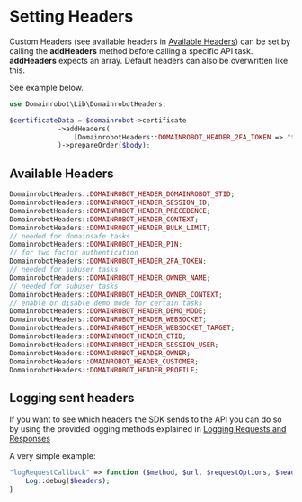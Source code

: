 # Setting Headers

Custom Headers (see available headers in [Available Headers](#available-headers)) can be set by calling the **addHeaders** method before calling a specific API task.
**addHeaders** expects an array. Default headers can also be overwritten like this.

See example below.

```php
use Domainrobot\Lib\DomainrobotHeaders;

$certificateData = $domainrobot->certificate
            ->addHeaders(
                [DomainrobotHeaders::DOMAINROBOT_HEADER_2FA_TOKEN => "token"]
            )->prepareOrder($body);
```

## Available Headers

```php
DomainrobotHeaders::DOMAINROBOT_HEADER_DOMAINROBOT_STID;
DomainrobotHeaders::DOMAINROBOT_HEADER_SESSION_ID;
DomainrobotHeaders::DOMAINROBOT_HEADER_PRECEDENCE;
DomainrobotHeaders::DOMAINROBOT_HEADER_CONTEXT;
DomainrobotHeaders::DOMAINROBOT_HEADER_BULK_LIMIT;
// needed for domainsafe tasks
DomainrobotHeaders::DOMAINROBOT_HEADER_PIN;
// for two factor authentication
DomainrobotHeaders::DOMAINROBOT_HEADER_2FA_TOKEN;
// needed for subuser tasks
DomainrobotHeaders::DOMAINROBOT_HEADER_OWNER_NAME;
// needed for subuser tasks
DomainrobotHeaders::DOMAINROBOT_HEADER_OWNER_CONTEXT;
// enable or disable demo mode for certain tasks
DomainrobotHeaders::DOMAINROBOT_HEADER_DEMO_MODE;
DomainrobotHeaders::DOMAINROBOT_HEADER_WEBSOCKET;
DomainrobotHeaders::DOMAINROBOT_HEADER_WEBSOCKET_TARGET;
DomainrobotHeaders::DOMAINROBOT_HEADER_CTID;
DomainrobotHeaders::DOMAINROBOT_HEADER_SESSION_USER;
DomainrobotHeaders::DOMAINROBOT_HEADER_OWNER;
DomainrobotHeaders::OMAINROBOT_HEADER_CUSTOMER;
DomainrobotHeaders::DOMAINROBOT_HEADER_PROFILE;
```

## Logging sent headers

If you want to see which headers the SDK sends to the API you can do so by using the provided logging methods explained in [Logging Requests and Responses](http://localhost:8080/guide/logging.html)

A very simple example:

```php
"logRequestCallback" => function ($method, $url, $requestOptions, $headers){
    Log::debug($headers);
}
```
